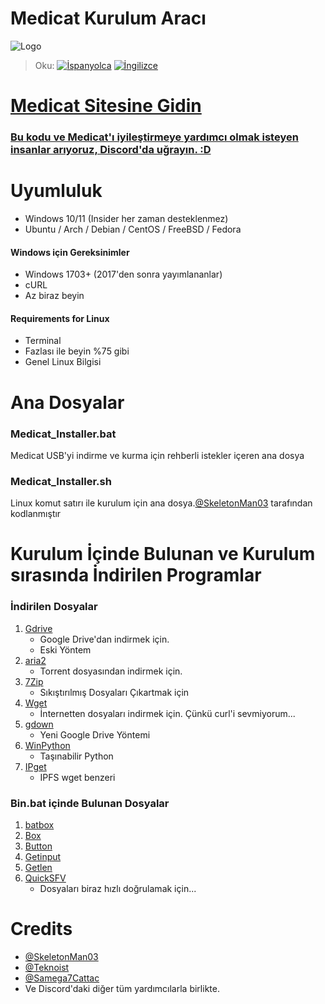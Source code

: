 # Medicat Kurulum Aracı

![Logo](icon.png)

> Oku: [![İspanyolca](https://img.shields.io/badge/%C4%B0spanyolca-blue)](README.ES.md) [![İngilizce](https://img.shields.io/badge/%C4%B0ngilizce-blue)](README.md)

# [Medicat Sitesine Gidin](https://medicatusb.com/)

### [Bu kodu ve Medicat'ı iyileştirmeye yardımcı olmak isteyen insanlar arıyoruz, Discord'da uğrayın. :D](https://url.medicatusb.com/discord)

# Uyumluluk
* Windows 10/11 (Insider her zaman desteklenmez)
* Ubuntu / Arch / Debian / CentOS / FreeBSD / Fedora

#### Windows için Gereksinimler
* Windows 1703+ (2017'den sonra yayımlananlar)
* cURL
* Az biraz beyin

#### Requirements for Linux
* Terminal
* Fazlası ile beyin %75 gibi
* Genel Linux Bilgisi

# Ana Dosyalar
### Medicat_Installer.bat
Medicat USB'yi indirme ve kurma için rehberli istekler içeren ana dosya

### Medicat_Installer.sh
Linux komut satırı ile kurulum için ana dosya.[@SkeletonMan03](https://github.com/SkeletonMan03) tarafından kodlanmıştır

# Kurulum İçinde Bulunan ve Kurulum sırasında İndirilen Programlar

  ### İndirilen Dosyalar
  
  1. [Gdrive](https://github.com/prasmussen/gdrive)
      * Google Drive'dan indirmek için.
      * Eski Yöntem
  2. [aria2](https://github.com/aria2/aria2)
      * Torrent dosyasından indirmek için.
  3. [7Zip](https://www.7-zip.org/)
      * Sıkıştırılmış Dosyaları Çıkartmak için
  4. [Wget](https://eternallybored.org/misc/wget/)
      * İnternetten dosyaları indirmek için. Çünkü curl'i sevmiyorum...
  5. [gdown](https://github.com/wkentaro/gdown)
      * Yeni Google Drive Yöntemi
  6. [WinPython](https://winpython.github.io/)
      * Taşınabilir Python
  7. [IPget](https://github.com/ipfs/ipget)
      * IPFS wget benzeri
      
      
  ### Bin.bat içinde Bulunan Dosyalar
  1. [batbox](https://github.com/TheBATeam/BATBOX-An-Awesome-Batch-Plugin)
  2. [Box](https://github.com/TheBATeam/Box-Function-2.0)
  3. [Button](https://github.com/TheBATeam/Button-Function-2.0-by-Kvc)
  4. [Getinput](https://github.com/TheBATeam/GetInput-By-Aacini)
  5. [Getlen](https://github.com/TheBATeam/Getlen-Function-2.0-by-Kvc)
  6. [QuickSFV](http://www.quicksfv.org/)
      * Dosyaları biraz hızlı doğrulamak için...

# Credits
* [@SkeletonMan03](https://github.com/SkeletonMan03)
* [@Teknoist](https://github.com/Teknoist)
* [@Samega7Cattac](https://github.com/Samega7Cattac)
* Ve Discord'daki diğer tüm yardımcılarla birlikte.
